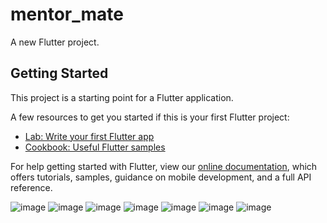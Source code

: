# mentor_mate

A new Flutter project.

## Getting Started

This project is a starting point for a Flutter application.

A few resources to get you started if this is your first Flutter project:

- [Lab: Write your first Flutter app](https://flutter.dev/docs/get-started/codelab)
- [Cookbook: Useful Flutter samples](https://flutter.dev/docs/cookbook)

For help getting started with Flutter, view our
[online documentation](https://flutter.dev/docs), which offers tutorials,
samples, guidance on mobile development, and a full API reference.


![image](https://user-images.githubusercontent.com/50517140/155476874-17a4c6cc-5107-4c09-9993-03a0a8b80703.png)
![image](https://user-images.githubusercontent.com/50517140/155476927-8687f15d-72bd-4c1b-a4dd-e814eaf79a85.png)
![image](https://user-images.githubusercontent.com/50517140/155476952-fb14d716-9ec0-484d-ba0a-9ebf415e1477.png)
![image](https://user-images.githubusercontent.com/50517140/155476970-246a6fe4-a69e-4d31-829c-403ca880f88d.png)
![image](https://user-images.githubusercontent.com/50517140/155476990-f21e1140-ca4c-4609-a958-600fd5a5b14b.png)
![image](https://user-images.githubusercontent.com/50517140/155477010-91d00971-3e36-468d-9a55-61dc4be89a30.png)
![image](https://user-images.githubusercontent.com/50517140/155477022-f5bfe658-b899-404b-9ded-5969e4eb57f2.png)
